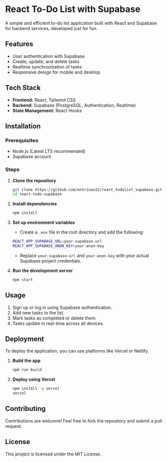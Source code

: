 # React To-Do List with Supabase

A simple and efficient to-do list application built with React and Supabase for backend services, developed just for fun.

## Features

- User authentication with Supabase
- Create, update, and delete tasks
- Realtime synchronization of tasks
- Responsive design for mobile and desktop

## Tech Stack

- **Frontend:** React, Tailwind CSS
- **Backend:** Supabase (PostgreSQL, Authentication, Realtime)
- **State Management:** React Hooks

## Installation

### Prerequisites
- Node.js (Latest LTS recommended)
- Supabase account

### Steps

1. **Clone the repository**
   ```sh
   git clone https://github.com/entrinax22/react_todolist_supabase.git
   cd react-todo-supabase
   ```

2. **Install dependencies**
   ```sh
   npm install
   ```

3. **Set up environment variables**
   - Create a `.env` file in the root directory and add the following:
   ```sh
   REACT_APP_SUPABASE_URL=your-supabase-url
   REACT_APP_SUPABASE_ANON_KEY=your-anon-key
   ```
   - Replace `your-supabase-url` and `your-anon-key` with your actual Supabase project credentials.

4. **Run the development server**
   ```sh
   npm start
   ```

## Usage

1. Sign up or log in using Supabase authentication.
2. Add new tasks to the list.
3. Mark tasks as completed or delete them.
4. Tasks update in real-time across all devices.

## Deployment

To deploy the application, you can use platforms like Vercel or Netlify.

1. **Build the app**
   ```sh
   npm run build
   ```
2. **Deploy using Vercel**
   ```sh
   npm install -g vercel
   vercel
   ```

## Contributing

Contributions are welcome! Feel free to fork the repository and submit a pull request.

## License

This project is licensed under the MIT License.

